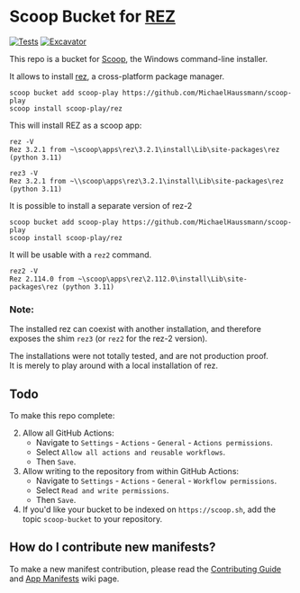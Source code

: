 # Scoop Bucket for [REZ](https://rez.readthedocs.io)

<!-- Uncomment the following line after replacing placeholders -->
[![Tests](https://github.com/MichaelHaussmann/scoop-play/actions/workflows/ci.yml/badge.svg)](https://github.com/MichaelHaussmann/scoop-play/actions/workflows/ci.yml) 
[![Excavator](https://github.com/MichaelHaussmann/scoop-play/actions/workflows/excavator.yml/badge.svg)](https://github.com/MichaelHaussmann/scoop-play/actions/workflows/excavator.yml)

This repo is a bucket for [Scoop](https://scoop.sh), the Windows command-line installer.

It allows to install [rez](https://rez.readthedocs.io), a cross-platform package manager. 

```pwsh
scoop bucket add scoop-play https://github.com/MichaelHaussmann/scoop-play
scoop install scoop-play/rez
```

This will install REZ as a scoop app:

```pwsh
rez -V
Rez 3.2.1 from ~\scoop\apps\rez\3.2.1\install\Lib\site-packages\rez (python 3.11)

rez3 -V
Rez 3.2.1 from ~\\scoop\apps\rez\3.2.1\install\Lib\site-packages\rez (python 3.11)
```

It is possible to install a separate version of rez-2

```pwsh
scoop bucket add scoop-play https://github.com/MichaelHaussmann/scoop-play
scoop install scoop-play/rez
```

It will be usable with a `rez2` command.
```
rez2 -V
Rez 2.114.0 from ~\scoop\apps\rez\2.112.0\install\Lib\site-packages\rez (python 3.11)
```

### Note:

The installed rez can coexist with another installation, and therefore exposes the shim `rez3` (or `rez2` for the rez-2 version).

The installations were not totally tested, and are not production proof.  
It is merely to play around with a local installation of rez.


## Todo

To make this repo complete:

2. Allow all GitHub Actions:
   - Navigate to `Settings` - `Actions` - `General` - `Actions permissions`.
   - Select `Allow all actions and reusable workflows`.
   - Then `Save`.
3. Allow writing to the repository from within GitHub Actions:
   - Navigate to `Settings` - `Actions` - `General` - `Workflow permissions`.
   - Select `Read and write permissions`.
   - Then `Save`.
8. If you'd like your bucket to be indexed on `https://scoop.sh`, add the
   topic `scoop-bucket` to your repository.


## How do I contribute new manifests?

To make a new manifest contribution, please read the [Contributing
Guide](https://github.com/ScoopInstaller/.github/blob/main/.github/CONTRIBUTING.md)
and [App Manifests](https://github.com/ScoopInstaller/Scoop/wiki/App-Manifests)
wiki page.
